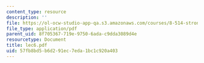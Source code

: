 ```yaml
---
content_type: resource
description: ''
file: https://ol-ocw-studio-app-qa.s3.amazonaws.com/courses/8-514-strongly-correlated-systems-in-condensed-matter-physics-fall-2003/57fb8bd5b6d291ec7eda1bc1c920a403_lec6.pdf
file_type: application/pdf
parent_uid: 8f705367-719e-9750-6ada-c9dda3089d4e
resourcetype: Document
title: lec6.pdf
uid: 57fb8bd5-b6d2-91ec-7eda-1bc1c920a403
---
```

